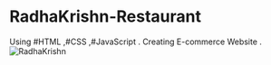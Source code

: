 # RadhaKrishn-Restaurant
Using #HTML ,#CSS ,#JavaScript . Creating E-commerce Website .
![RadhaKrishn](https://github.com/vaishnavikoli885/RadhaKrishn-Restaurant/assets/151612784/61490f22-e81b-4f8e-a2f0-2c6a45b1a63b)

